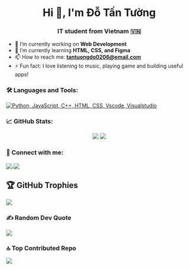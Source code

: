 <h1 align="center">Hi 👋, I'm Đỗ Tấn Tường</h1>
<h3 align="center">IT student from Vietnam 🇻🇳</h3>

- 🔭 I’m currently working on **Web Development**
- 🌱 I’m currently learning **HTML, CSS, and Figma**
- 📫 How to reach me: **tantuongdo0206@email.com**
- ⚡ Fun fact: I love listening to music, playing game and building useful apps!
  

### 🛠️ Languages and Tools:
[![Python, JavaScript, C++, HTML, CSS, Vscode, Visualstudio](https://skillicons.dev/icons?i=python,js,cpp,html,css,vscode,visualstudio	)](https://skillicons.dev)


### 📈 GitHub Stats:
<p align="center">
  <img src="https://github-readme-stats.vercel.app/api?username=tuongdo&show_icons=true&theme=radical" />
  <img src="https://github-readme-stats.vercel.app/api/top-langs/?username=tuongdo&layout=compact&theme=radical" />
  
</p>

### 🔗 Connect with me:
<p>
  <a href="https://www.facebook.com/tan.tuong.177646" target="blank">
    <img align="center" src="https://img.shields.io/badge/-Facebook-1877F2?logo=facebook&logoColor=white" />
  </a>
  <a href="https://www.instagram.com/_dttuowng/" target="blank">
  <img align="center" src="https://img.shields.io/badge/-Instagram-E4405F?logo=instagram&logoColor=white" />
</a>
</p>

## 🏆 GitHub Trophies
![](https://github-profile-trophy.vercel.app/?username=Tuong1308&theme=radical&no-frame=false&no-bg=true&margin-w=4)

### ✍️ Random Dev Quote
![](https://quotes-github-readme.vercel.app/api?type=horizontal&theme=radical)

### 🔝 Top Contributed Repo
![](https://github-contributor-stats.vercel.app/api?username=Tuong1308&limit=5&theme=dark&combine_all_yearly_contributions=true)

